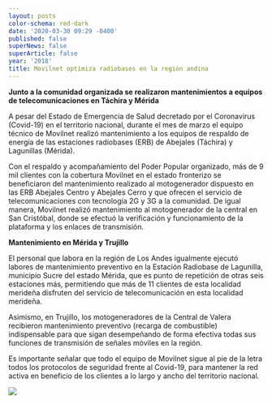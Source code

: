 ```yaml
---
layout: posts
color-schema: red-dark
date: '2020-03-30 09:29 -0400'
published: false
superNews: false
superArticle: false
year: '2018'
title: Movilnet optimiza radiobases en la región andina
---
```

**Junto a la comunidad organizada se realizaron mantenimientos a equipos de telecomunicaciones en Táchira y Mérida**

A pesar del Estado de Emergencia de Salud decretado por el Coronavirus (Covid-19) en el territorio nacional, durante el mes de marzo el equipo técnico de Movilnet realizó mantenimiento a los equipos de respaldo de energía de las estaciones radiobases (ERB) de Abejales (Táchira) y Lagunillas (Mérida).

Con el respaldo y acompañamiento del Poder Popular organizado, más de 9 mil clientes con la cobertura Movilnet en el estado fronterizo se beneficiaron del mantenimiento realizado al motogenerador dispuesto en las ERB Abejales Centro y Abejales Cerro y que ofrecen el servicio de telecomunicaciones con tecnología 2G y 3G a la comunidad. 
De igual manera, Movilnet realizó mantenimiento al motogenerador de la central en San Cristóbal, donde se efectuó la verificación y funcionamiento de la plataforma y los enlaces de transmisión.

**Mantenimiento en Mérida y Trujillo**

El personal que labora en la región de Los Andes igualmente ejecutó labores de mantenimiento preventivo en la Estación Radiobase de Lagunilla, municipio Sucre del estado Mérida, que es punto de repetición de otras seis estaciones más, permitiendo que más de 11 clientes de esta localidad merideña disfruten del servicio de telecomunicación en esta localidad merideña.

Asimismo, en Trujillo, los motogeneradores de la Central de Valera recibieron mantenimiento preventivo (recarga de combustible) indispensable para que sigan desempeñando de forma efectiva todas sus funciones de transmisión de señales móviles en la región.

Es importante señalar que todo el equipo de Movilnet sigue al pie de la letra todos los protocolos de seguridad frente al Covid-19, para mantener la red activa en beneficio de los clientes a lo largo y ancho del territorio nacional.

<img src="https://tracker.metricool.com/c3po.jpg?hash=56f88a41e39ab42c063cc51676587a04"/>